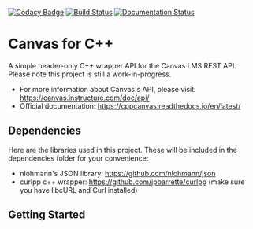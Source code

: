 [![Codacy Badge](https://api.codacy.com/project/badge/Grade/1bb776548b984a57b0e216a6676f0d01)](https://app.codacy.com/manual/asuradev99/Canvaspp?utm_source=github.com&utm_medium=referral&utm_content=asuradev99/Canvaspp&utm_campaign=Badge_Grade_Dashboard)
[![Build Status](https://circleci.com/gh/asuradev99/CppCanvas.svg?style=shield)](https://circleci.com/gh/asuradev99/CppCanvas)
[![Documentation Status](https://readthedocs.org/projects/cppcanvas/badge/?version=latest)](https://cppcanvas.readthedocs.io/en/latest/?badge=latest)

# Canvas for C++
A simple header-only C++ wrapper API for the Canvas LMS REST API. 
Please note this project is still a work-in-progress.  

* For more information about Canvas's API, please visit: https://canvas.instructure.com/doc/api/  
* Official documentation: https://cppcanvas.readthedocs.io/en/latest/

## Dependencies 
Here are the libraries used in this project. These will be included in the dependencies folder for your convenience:
* nlohmann's JSON library: https://github.com/nlohmann/json
* curlpp c++ wrapper: https://github.com/jpbarrette/curlpp (make sure you have libcURL and Curl installed) 
## Getting Started

